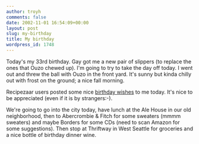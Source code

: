 ```yaml
---
author: troyh
comments: false
date: 2002-11-01 16:54:09+00:00
layout: post
slug: my-birthday
title: My birthday
wordpress_id: 1748
---
```


Today's my 33rd birthday. Gay got me a new pair of slippers (to replace the ones that Ouzo chewed up). I'm going to try to take the day off today. I went out and threw the ball with Ouzo in the front yard. It's sunny but kinda chilly out with frost on the ground; a nice fall morning.

Recipezaar users posted some nice [birthday wishes](http://www.recipezaar.com/bb/viewtopic.zsp?t=19816&53) to me today. It's nice to be appreciated (even if it is by strangers:-).

We're going to go into the city today, have lunch at the Ale House in our old neighborhood, then to Abercrombie & Fitch for some sweaters (mmmm sweaters) and maybe Borders for some CDs (need to scan Amazon for some suggestions). Then stop at Thriftway in West Seattle for groceries and a nice bottle of birthday dinner wine.
